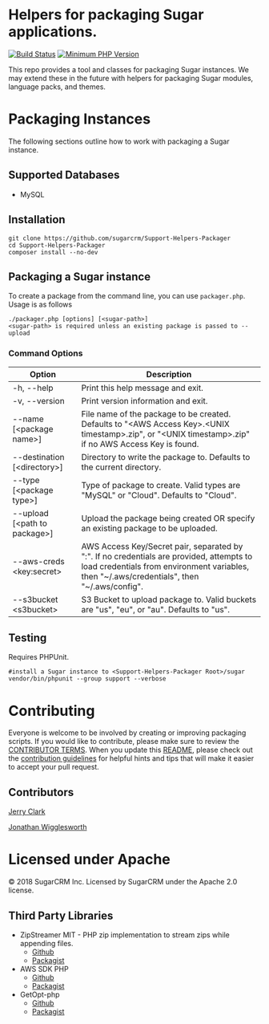 # Helpers for packaging Sugar applications.

[![Build Status](https://travis-ci.com/sugarcrm/Support-Helpers-Packager.svg?token=ApQ7hyuyE1rftpStfgbN&branch=master)](https://travis-ci.com/sugarcrm/Support-Helpers-Packager)
[![Minimum PHP Version](https://img.shields.io/badge/php-%3E%3D%205.4.2-8892BF.svg?style=flat-square)](https://php.net/)

This repo provides a tool and classes for packaging Sugar instances. We may extend these in the future with helpers for packaging Sugar modules, language packs, and themes.

# Packaging Instances
The following sections outline how to work with packaging a Sugar instance.

## Supported Databases
* MySQL

## Installation
```
git clone https://github.com/sugarcrm/Support-Helpers-Packager
cd Support-Helpers-Packager
composer install --no-dev
```

## Packaging a Sugar instance

To create a package from the command line, you can use `packager.php`. Usage is as follows
```
./packager.php [options] [<sugar-path>]
<sugar-path> is required unless an existing package is passed to --upload
```

### Command Options
| Option  | Description |
| ------------- | ------------- |
| -h, --help | Print this help message and exit. |
| -v, --version | Print version information and exit. |
| --name [\<package name>] | File name of the package to be created. Defaults to "\<AWS Access Key>.\<UNIX timestamp>.zip", or "\<UNIX timestamp>.zip" if no AWS Access Key is found. |
| --destination [\<directory>] |  Directory to write the package to. Defaults to the current directory. |
| --type [\<package type>] | Type of package to create. Valid types are "MySQL" or "Cloud". Defaults to "Cloud". |
| --upload [\<path to package>] | Upload the package being created OR specify an existing package to be uploaded. |
| --aws-creds \<key:secret> | AWS Access Key/Secret pair, separated by ":". If no credentials are provided, attempts to load credentials from environment variables, then "\~/.aws/credentials", then "\~/.aws/config". |
| --s3bucket \<s3bucket> | S3 Bucket to upload package to. Valid buckets are "us", "eu", or "au". Defaults to "us". |

## Testing

Requires PHPUnit.
```
#install a Sugar instance to <Support-Helpers-Packager Root>/sugar
vendor/bin/phpunit --group support --verbose
```

# Contributing
Everyone is welcome to be involved by creating or improving packaging scripts. If you would like to contribute, please make sure to review the [CONTRIBUTOR TERMS](CONTRIBUTOR%20TERMS.pdf). When you update this [README](README.md), please check out the [contribution guidelines](CONTRIBUTING.md) for helpful hints and tips that will make it easier to accept your pull request.

## Contributors
[Jerry Clark](https://github.com/geraldclark)

[Jonathan Wigglesworth](https://github.com/jwigg-sugar)

# Licensed under Apache
© 2018 SugarCRM Inc.  Licensed by SugarCRM under the Apache 2.0 license.

## Third Party Libraries
* ZipStreamer MIT - PHP zip implementation to stream zips while appending files. 
    * [Github](https://github.com/frizinak/ZipStreamer) 
    * [Packagist](https://packagist.org/packages/frizinak/zip-streamer)
* AWS SDK PHP
    * [Github](https://github.com/aws/aws-sdk-php)
    * [Packagist](https://packagist.org/packages/aws/aws-sdk-php)
* GetOpt-php
    * [Github](https://github.com/getopt-php/getopt-php)
    * [Packagist](https://packagist.org/packages/ulrichsg/getopt-php)
